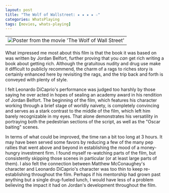 ```yaml
---
layout: post
title: "The Wolf of Wallstreet: ★ ★ ★ ★ ☆"
categories: WhatsPlaying
tags: [movies, whats-playing]
---
```


<table>
 <tr>
  <td align="center">
   <img src="https://upload.wikimedia.org/wikipedia/en/1/1f/WallStreet2013poster.jpg" alt="Poster from the movie 'The Wolf of Wall Street'"></img>
  </td>
 </tr>
</table>

What impressed me most about this film is that the book it was based on was written by Jordan Belfort, further proving that you *can* get rich writing a book about getting rich. Although the gratuitous nudity and drug use make it difficult to publicly recommend, the charm of a rags to riches story is certainly enhanced here by revisiting the rags, and the trip back and forth is conveyed with plenty of style.

I felt Leonardo DiCaprio's performance was judged too harshly by those saying he over acted in hopes of sealing an academy award in his rendition of Jordan Belfort. The beginning of the film, which features his character working through a brief stage of worldly naivety, is completely convincing and serves as a stark contrast to the middle of the film, which left him barely recognizable in my eyes. That alone demonstrates his versatility in portraying both the pedestrian sections of the script, as well as the "Oscar baiting" scenes.

In terms of what could be improved, the time ran a bit too long at 3 hours. It may have been served some favors by reducing a few of the many pep rallies that went above and beyond in establishing the mood of a money-hungry investment firm. I found myself re-watching parts of the film, but consistently skipping those scenes in particular (or at least large parts of them). I also felt the connection between Matthew McConaughey's character and Leonardo DiCaprio's character was too thin to keep re-establishing throughout the film. Perhaps if his mentorship had grown past anything but a single drug-fueled lunch, I would have less of a problem believing the impact it had on Jordan's development throughout the film.
